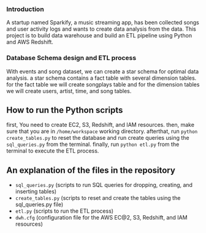 ### Introduction
A startup named Sparkify, a music streaming app, has been collected songs and user activity logs and wants to create data analysis from the data. This project is to build data warehouse and build an ETL pipeline using Python and AWS Redshift.

### Database Schema design and ETL process
With events and song dataset, we can create a star schema for optimal data analysis. a star schema contains a fact table with several dimension tables.
for the fact table we will create songplays table and for the dimension tables we will create users, artist, time, and song tables.

## How to run the Python scripts
first, You need to create EC2, S3, Redshift, and IAM resources.
then, make sure that you are in `/home/workspace` working directory.
afterthat, run `python create_tables.py` to reset the database and run create queries using the `sql_queries.py` from the terminal.
finally, run `python etl.py` from the terminal to execute the ETL process.

## An explanation of the files in the repository
- `sql_queries.py` (scripts to run SQL queries for dropping, creating, and inserting tables)
- `create_tables.py` (scripts to reset and create the tables using the sql_queries.py file)
- `etl.py` (scripts to run the ETL process)
- `dwh.cfg` (configuration file for the AWS EC@2, S3, Redshift, and IAM resources)